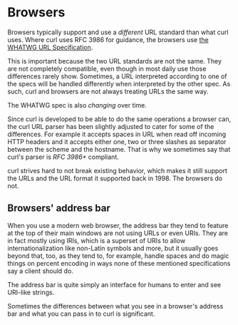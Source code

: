 # Browsers

Browsers typically support and use a *different* URL standard than what curl
uses. Where curl uses RFC 3986 for guidance, the browsers use [the WHATWG URL
Specification](https://url.spec.whatwg.org/).

This is important because the two URL standards are not the same. They are not
completely compatible, even though in most daily use those differences rarely
show. Sometimes, a URL interpreted according to one of the specs will be
handled differently when interpreted by the other spec. As such, curl and
browsers are not always treating URLs the same way.

The WHATWG spec is also *changing* over time.

Since curl is developed to be able to do the same operations a browser can,
the curl URL parser has been slightly adjusted to cater for some of the
differences. For example it accepts spaces in URL when read off incoming HTTP
headers and it accepts either one, two or three slashes as separator between
the scheme and the hostname. That is why we sometimes say that curl's parser
is *RFC 3986+* compliant.

curl strives hard to not break existing behavior, which makes it still support
the URLs and the URL format it supported back in 1998. The browsers do not.

## Browsers' address bar

When you use a modern web browser, the address bar they tend to feature at the
top of their main windows are not using URLs or even URIs. They are in fact
mostly using IRIs, which is a superset of URIs to allow internationalization
like non-Latin symbols and more, but it usually goes beyond that, too, as they
tend to, for example, handle spaces and do magic things on percent encoding in
ways none of these mentioned specifications say a client should do.

The address bar is quite simply an interface for humans to enter and see
URI-like strings.

Sometimes the differences between what you see in a browser's address bar and
what you can pass in to curl is significant.
